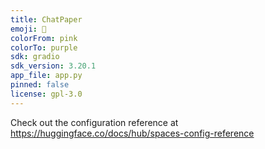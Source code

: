 ```yaml
---
title: ChatPaper
emoji: 🚀
colorFrom: pink
colorTo: purple
sdk: gradio
sdk_version: 3.20.1
app_file: app.py
pinned: false
license: gpl-3.0
---
```


Check out the configuration reference at https://huggingface.co/docs/hub/spaces-config-reference
